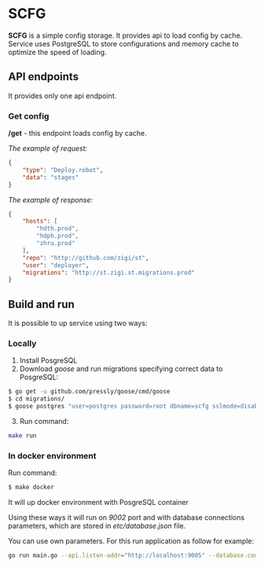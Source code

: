 # SCFG

**SCFG** is a simple config storage. It provides api to load config by cache.
Service uses PostgreSQL to store configurations and memory cache to optimize the speed of loading.

## API endpoints

It provides only one api endpoint.

### Get config 

**/get** - this endpoint loads config by cache.

*The example of request:*

```json
{
    "type": "Deploy.robot",
    "data": "stages"
}
```

*The example of response:*

```json
{
    "hosts": [
        "hdth.prod",
        "hdph.prod",
        "zhru.prod"
    ],
    "repo": "http://github.com/zigi/st",
    "user": "deployer",
    "migrations": "http://st.zigi.st.migrations.prod"
}
```

## Build and run

It is possible to up service using two ways:

### Locally

1. Install PosgreSQL
2. Download *goose* and run migrations specifying correct data to PosgreSQL:
```bash
$ go get -u github.com/pressly/goose/cmd/goose
$ cd migrations/
$ goose postgres "user=postgres password=root dbname=scfg sslmode=disable" up
```
3. Run command:
```bash
make run
```

### In docker environment
Run command:
```bash
$ make docker
```

It will up docker environment with PosgreSQL container 


Using these ways it will run on *9002* port and with database connections parameters, which are stored in *etc/database.json* file.

You can use own parameters. For this run application as follow for example:

```bash
go run main.go --api.listen-addr="http://localhost:9005" --database.config-path="db.json"
```
